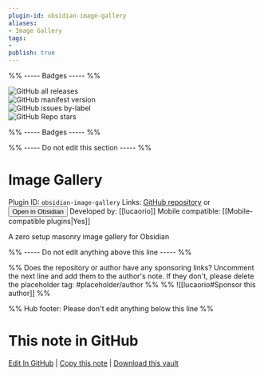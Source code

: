 ```yaml
---
plugin-id: obsidian-image-gallery
aliases:
- Image Gallery
tags: 
- 
publish: true
---
```


%% ----- Badges ----- %%

![GitHub all releases](https://img.shields.io/github/downloads/lucaorio/obsidian-image-gallery/total?color=573E7A&logo=github&style=for-the-badge)   
![GitHub manifest version](https://img.shields.io/github/manifest-json/v/lucaorio/obsidian-image-gallery?color=573E7A&logo=github&style=for-the-badge)   
![GitHub issues by-label](https://img.shields.io/github/issues/lucaorio/obsidian-image-gallery/help%20wanted?color=573E7A&logo=github&style=for-the-badge)   
![GitHub Repo stars](https://img.shields.io/github/stars/lucaorio/obsidian-image-gallery?color=573E7A&logo=github&style=for-the-badge)

%% ----- Badges ----- %%

%% ----- Do not edit this section ----- %%

# Image Gallery

Plugin ID: `obsidian-image-gallery`
Links: [GitHub repository](https://github.com/lucaorio/obsidian-image-gallery) or [<button id=HH>Open in Obsidian</button>](obsidian://show-plugin?id=obsidian-image-gallery)
Developed by: [[lucaorio]]
Mobile compatible: [[Mobile-compatible plugins|Yes]]

A zero setup masonry image gallery for Obsidian

%% ----- Do not edit anything above this line ----- %% 

%% Does the repository or author have any sponsoring links? Uncomment the next line and add them to the author's note. If they don't, please delete the placeholder tag: #placeholder/author %%
%% ![[lucaorio#Sponsor this author]] %%

%% Hub footer: Please don't edit anything below this line %%

# This note in GitHub

<span class="git-footer">[Edit In GitHub](https://github.dev/obsidian-community/obsidian-hub/blob/main/02%20-%20Community%20Expansions/02.05%20All%20Community%20Expansions/Plugins/obsidian-image-gallery.md "git-hub-edit-note") | [Copy this note](https://raw.githubusercontent.com/obsidian-community/obsidian-hub/main/02%20-%20Community%20Expansions/02.05%20All%20Community%20Expansions/Plugins/obsidian-image-gallery.md "git-hub-copy-note") | [Download this vault](https://github.com/obsidian-community/obsidian-hub/archive/refs/heads/main.zip "git-hub-download-vault") </span>
